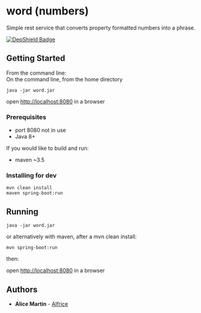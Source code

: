 
# word (numbers)

Simple rest service that converts property formatted numbers into a phrase.

[![DepShield Badge](https://depshield.sonatype.org/badges/alfrice/word/depshield.svg)](https://depshield.github.io)


## Getting Started
From the command line:<br>
On the command line, from the home directory
```
java -jar word.jar
```
open [http://localhost:8080](http://localhost:8080) in a browser


### Prerequisites

* port 8080 not in use
* Java 8+

If you would like to build and run: 

* maven ~3.5

### Installing for dev

```
mvn clean install
maven spring-boot:run
```


## Running

```java -jar word.jar```

or alternatively with maven, after a mvn clean install:
```
mvn spring-boot:run
```
then: 

open [http://localhost:8080](http://localhost:8080) in a browser




## Authors

* **Alice Martin** - [Alfrice](https://github.com/Alfrice/word)






